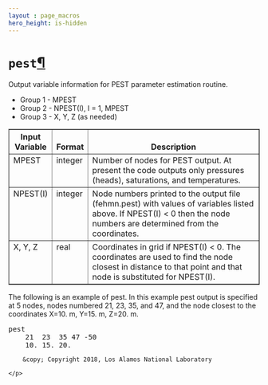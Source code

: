 ```yaml
---
layout : page_macros
hero_height: is-hidden
---
```


<h1><code class="docutils literal notranslate"><span class="pre">pest</span></code><a class="headerlink" href="#pest" title="Permalink to this headline">¶</a></h1>
<p>Output variable information for PEST parameter estimation routine.</p>
<ul class="simple">
<li>Group 1 -     MPEST</li>
<li>Group 2 -     NPEST(I), I = 1, MPEST</li>
<li>Group 3 -     X, Y, Z (as needed)</li>
</ul>
<table border="1" class="docutils">
<colgroup>
<col width="8%" />
<col width="5%" />
<col width="87%" />
</colgroup>
<thead valign="bottom">
<tr class="row-odd"><th class="head">Input Variable</th>
<th class="head">Format</th>
<th class="head">Description</th>
</tr>
</thead>
<tbody valign="top">
<tr class="row-even"><td>MPEST</td>
<td>integer</td>
<td>Number of nodes for PEST output. At present the code outputs only pressures (heads), saturations, and temperatures.</td>
</tr>
<tr class="row-odd"><td>NPEST(I)</td>
<td>integer</td>
<td>Node numbers printed to the output file (fehmn.pest) with values of variables listed above. If NPEST(I) &lt; 0 then the node numbers are determined from the coordinates.</td>
</tr>
<tr class="row-even"><td>X, Y, Z</td>
<td>real</td>
<td>Coordinates in grid if NPEST(I) &lt; 0. The coordinates are used to find the node closest in distance to that point and that node is substituted for NPEST(I).</td>
</tr>
</tbody>
</table>
<p>The following is an example of pest. In this example pest output is specified at
5 nodes, nodes numbered 21, 23, 35, and 47, and the node closest to the coordinates
X=10. m, Y=15. m, Z=20. m.</p>
<div class="code highlight-default notranslate"><div class="highlight"><pre><span></span><span class="n">pest</span>
    <span class="mi">21</span>  <span class="mi">23</span>  <span class="mi">35</span> <span class="mi">47</span> <span class="o">-</span><span class="mi">50</span>
    <span class="mf">10.</span> <span class="mf">15.</span> <span class="mf">20.</span>
</pre></div>
</div>
  <div role="contentinfo">
    <p>
        
        &copy; Copyright 2018, Los Alamos National Laboratory

    </p>
  </div>